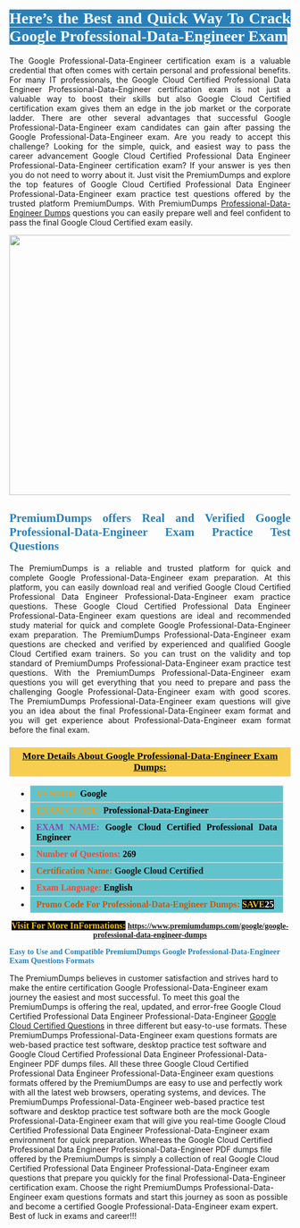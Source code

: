 <h1 style="text-align: justify;"><span style="color:#ffffff;"><span style="font-family:Georgia,serif;"><strong><span style="background-color:#2980b9;">Here’s the Best and Quick Way To Crack Google Professional-Data-Engineer Exam</span></strong></span></span></h1>

<p style="text-align: justify;">The Google Professional-Data-Engineer certification exam is a valuable credential that often comes with certain personal and professional benefits. For many IT professionals, the Google Cloud Certified Professional Data Engineer Professional-Data-Engineer certification exam is not just a valuable way to boost their skills but also Google Cloud Certified certification exam gives them an edge in the job market or the corporate ladder. There are other several advantages that successful Google Professional-Data-Engineer exam candidates can gain after passing the Google Professional-Data-Engineer exam. Are you ready to accept this challenge? Looking for the simple, quick, and easiest way to pass the career advancement Google Cloud Certified Professional Data Engineer Professional-Data-Engineer certification exam? If your answer is yes then you do not need to worry about it. Just visit the PremiumDumps and explore the top features of Google Cloud Certified Professional Data Engineer Professional-Data-Engineer exam practice test questions offered by the trusted platform PremiumDumps. With PremiumDumps <a href="https://www.premiumdumps.com/google/google-professional-data-engineer-dumps">Professional-Data-Engineer Dumps</a> questions you can easily prepare well and feel confident to pass the final Google Cloud Certified exam easily.</p>

<p style="text-align: center;"><a href="https://www.premiumdumps.com/google/google-professional-data-engineer-dumps"><img alt="" src="https://i.imgur.com/KJGzbJ2.jpeg" style="width: 700px; height: 465px;" /></a></p>

<h2 style="text-align: justify;"><span style="color:#2980b9;"><span style="font-family:Georgia,serif;"><strong>PremiumDumps offers Real and Verified Google Professional-Data-Engineer Exam Practice Test Questions</strong></span></span></h2>

<p style="text-align: justify;">The PremiumDumps is a reliable and trusted platform for quick and complete Google Professional-Data-Engineer exam preparation. At this platform, you can easily download real and verified Google Cloud Certified Professional Data Engineer Professional-Data-Engineer exam practice questions. These Google Cloud Certified Professional Data Engineer Professional-Data-Engineer exam questions are ideal and recommended study material for quick and complete Google Professional-Data-Engineer exam preparation. The PremiumDumps Professional-Data-Engineer exam questions are checked and verified by experienced and qualified Google Cloud Certified exam trainers. So you can trust on the validity and top standard of PremiumDumps Professional-Data-Engineer exam practice test questions. With the PremiumDumps Professional-Data-Engineer exam questions you will get everything that you need to prepare and pass the challenging Google Professional-Data-Engineer exam with good scores. The PremiumDumps Professional-Data-Engineer exam questions will give you an idea about the final Professional-Data-Engineer exam format and you will get experience about Professional-Data-Engineer exam format before the final exam.</p>

<h3 style="background: #f7ce50; border: 1px solid rgb(204, 204, 204); padding: 5px 10px; text-align: center;"><span style="font-family:Georgia,serif;"><u><u><span style="color:#000000;"><span style="font-size:11pt"><span style="line-height:normal"><b><span style="font-size:13.0pt"><span cambria="">More Details About Google Professional-Data-Engineer Exam Dumps:</span></span></b></span></span></span></u></u></span></h3>

<ul>
	<li style="margin:0cm 10pt">
	<div style="background:#61c4cd; border: 1px solid rgb(204, 204, 204); padding: 5px 10px; text-align: justify;"><span style="font-family:Georgia,serif;"><span style="font-size:11pt"><span style="line-height:normal"><b><span style="font-size:12.0pt"><span new="" roman="" times=""><span style="color:#f39c12;">VENDOR:</span> <span style="color:#000000;">Google</span></span></span></b></span></span></span></div>
	</li>
	<li style="margin:0cm 10pt">
	<div style="background: #61c4cd; border: 1px solid rgb(204, 204, 204); padding: 5px 10px; text-align: justify;"><span style="font-family:Georgia,serif;"><span style="font-size:11pt"><span style="line-height:normal"><b><span style="font-size:12.0pt"><span new="" roman="" times=""><span style="color:#f39c12;">EXAM CCODE:</span> <span style="color:#000000;">Professional-Data-Engineer</span></span></span></b></span></span></span></div>
	</li>
	<li style="margin:0cm 10pt">
	<div style="background: #61c4cd; border: 1px solid rgb(204, 204, 204); padding: 5px 10px; text-align: justify;"><span style="font-family:Georgia,serif;"><span style="font-size:11pt"><span style="line-height:normal"><b><span style="font-size:12.0pt"><span new="" roman="" times=""><span style="color:#8e44ad;">EXAM NAME:</span> <span style="color:#000000;">Google Cloud Certified Professional Data Engineer</span></span></span></b></span></span></span></div>
	</li>
	<li style="margin:0cm 10pt">
	<div style="background: #61c4cd; border: 1px solid rgb(204, 204, 204); padding: 5px 10px;"><span style="font-family:Georgia,serif;"><span style="font-size:11pt"><span style="line-height:normal"><b><span style="font-size:12.0pt"><span new="" roman="" times=""><span style="color:#e74c3c;">Number of Questions:</span><span style="color:#000000;"><span style="color:#f1c40f;"> </span>269</span></span></span></b></span></span></span></div>
	</li>
	<li style="margin:0cm 10pt">
	<div style="background: #61c4cd; border: 1px solid rgb(204, 204, 204); padding: 5px 10px; text-align: justify;"><span style="font-family:Georgia,serif;"><span style="font-size:11pt"><span style="line-height:normal"><b><span style="font-size:12.0pt"><span new="" roman="" times=""><span style="color:#d35400;">Certification Name:</span> Google Cloud Certified</span></span></b></span></span></span></div>
	</li>
	<li style="margin:0cm 10pt">
	<div style="background: #61c4cd; border: 1px solid rgb(204, 204, 204); padding: 5px 10px; text-align: justify;"><span style="font-family:Georgia,serif;"><span style="font-size:11pt"><span style="line-height:normal"><b><span style="font-size:12.0pt"><span new="" roman="" times=""><span style="color:#e74c3c;">Exam Language:</span> <span style="color:#000000;">English</span></span></span></b></span></span></span></div>
	</li>
	<li style="margin:0cm 10pt">
	<div style="background: #61c4cd; border: 1px solid rgb(204, 204, 204); padding: 5px 10px;"><span style="font-family:Georgia,serif;"><span style="font-size:11pt"><span style="line-height:normal"><b><span style="font-size:12.0pt"><span new="" roman="" times=""><span style="color:#d35400;">Promo Code For Professional-Data-Engineer Dumps:</span><span style="color:#f1c40f;"> <span style="background-color:#000000;">SAVE</span></span><span style="color:#ffffff;"><span style="background-color:#000000;">25</span></span></span></span></b></span></span></span></div>
	</li>
</ul>

<p style="text-align: center;"><span style="font-family:Georgia,serif;"><strong><span style="font-size:16px;"><span style="color:#f1c40f;"><span style="background-color:#000000;">Visit For More InFormations:</span></span></span> <a href="https://www.premiumdumps.com/google/google-professional-data-engineer-dumps">https://www.premiumdumps.com/google/google-professional-data-engineer-dumps</a></strong></span></p>

<p><span style="color:#2980b9;"><span style="font-family:Georgia,serif;"><strong><strong><strong>Easy to Use and Compatible PremiumDumps Google Professional-Data-Engineer Exam Questions Formats</strong></strong></strong></span></span></p>

<p>The PremiumDumps believes in customer satisfaction and strives hard to make the entire certification Google Professional-Data-Engineer exam journey the easiest and most successful. To meet this goal the PremiumDumps is offering the real, updated, and error-free Google Cloud Certified Professional Data Engineer Professional-Data-Engineer <a href="https://www.premiumdumps.com/google/google-cloud-certified-dumps">Google Cloud Certified Questions</a> in three different but easy-to-use formats. These PremiumDumps Professional-Data-Engineer exam questions formats are web-based practice test software, desktop practice test software and Google Cloud Certified Professional Data Engineer Professional-Data-Engineer PDF dumps files. All these three Google Cloud Certified Professional Data Engineer Professional-Data-Engineer exam questions formats offered by the PremiumDumps are easy to use and perfectly work with all the latest web browsers, operating systems, and devices. The PremiumDumps Professional-Data-Engineer web-based practice test software and desktop practice test software both are the mock Google Professional-Data-Engineer exam that will give you real-time Google Cloud Certified Professional Data Engineer Professional-Data-Engineer exam environment for quick preparation. Whereas the Google Cloud Certified Professional Data Engineer Professional-Data-Engineer PDF dumps file offered by the PremiumDumps is simply a collection of real Google Cloud Certified Professional Data Engineer Professional-Data-Engineer exam questions that prepare you quickly for the final Professional-Data-Engineer certification exam. Choose the right PremiumDumps Professional-Data-Engineer exam questions formats and start this journey as soon as possible and become a certified Google Professional-Data-Engineer exam expert. Best of luck in exams and career!!!</p>
